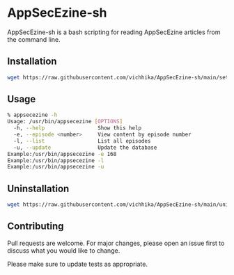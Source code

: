 # AppSecEzine-sh

AppSecEzine-sh is a bash scripting for reading AppSecEzine articles from the command line.

## Installation

```bash
wget https://raw.githubusercontent.com/vichhika/AppSecEzine-sh/main/setup.sh && sudo sh setup.sh && rm -rf setup.sh
```

## Usage

```bash
% appsecezine -h
Usage: /usr/bin/appsecezine [OPTIONS]
  -h, --help                 Show this help
  -e, --episode <number>     View content by episode number
  -l, --list                 List all episodes
  -u, --update               Update the database
Example:/usr/bin/appsecezine -e 168
Example:/usr/bin/appsecezine -l
Example:/usr/bin/appsecezine -u

```
## Uninstallation

```bash
wget https://raw.githubusercontent.com/vichhika/AppSecEzine-sh/main/uninstall.sh && sudo sh uninstall.sh && rm -rf uninstall.sh
```

## Contributing
Pull requests are welcome. For major changes, please open an issue first to discuss what you would like to change.

Please make sure to update tests as appropriate.
